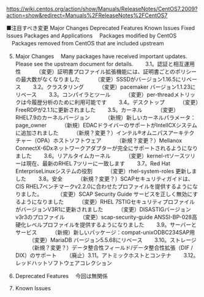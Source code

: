 https://wiki.centos.org/action/show/Manuals/ReleaseNotes/CentOS7.2009?action=show&redirect=Manuals%2FReleaseNotes%2FCentOS7


■注目すべき変更
Major Changes
Deprecated Features
Known Issues
Fixed Issues
Packages and Applications
　Packages modified by CentOS
　Packages removed from CentOS that are included upstream
　



5. Major Changes
　Many packages have received important updates. Please see the upstream document for details.
　　3.1。認証と相互運用性
　　　（変更）証明書プロファイル拡張機能には、証明書ごとのポリシーの最大数がなくなりました
　　　（変更）SSSDがバージョン1.16.5にリベース
　　3.2。クラスタリング
　　　（変更）pacemaker バージョン1.1.23にリベース
　　3.3。コンパイラとツール
　　　（変更）per-threadメトリックは今履歴分析のために利用可能です
　　3.4。デスクトップ
　　　（変更）FreeRDPが2.1.1に更新されました
　　3.5。カーネル
　　　（変更）RHEL7.9のカーネルバージョン
　　　（新規）新しいカーネルパラメータ： page_owner
　　　（新規）EDACドライバーのサポートがIntelICXシステムに追加されました
　　　（新規？変更？）インテル®オムニパスアーキテクチャー（OPA）ホストソフトウェア
　　　（新規？変更？）Mellanox ConnectX-6Dxネットワークアダプターが完全にサポートされるようになりました
　　3.6。リアルタイムカーネル
　　　（変更）kernel-rtソースツリーは現在、最新のRHEL 7ツリーに一致します
　　3.7。Red Hat EnterpriseLinuxシステムの役割
　　　（変更）rhel-system-roles 更新しました
　　3.8。安全
　　　（新規？変更？）SCAPセキュリティガイドは、CIS RHEL7ベンチマークv2.2.0に合わせたプロファイルを提供するようになりました。
　　　（変更）SCAP Security Guide サービスを正しく無効にするようになりました
　　　（変更）RHEL 7STIGセキュリティプロファイルがバージョンV3R1に更新されました
　　　（変更）DISASTIGバージョンv3r3のプロファイル
　　　（変更）scap-security-guide ANSSI-BP-028高硬化レベルプロファイルを提供するようになりました
　　3.9。サーバーとサービス
　　　（新規）新しいパッケージ：compat-unixODBC234SAP用
　　　（変更）MariaDB バージョン5.5.68にリベース
　　3.10。ストレージ
　　　（新規？変更？）データ整合性フィールド/データ整合性拡張（DIF / DIX）のサポート
　　（廃止）3.11。アトミックホストとコンテナ
　　3.12。レッドハットソフトウェアコレクション
　　
　　　
　　
6. Deprecated Features
　今回は無関係

7. Known Issues
